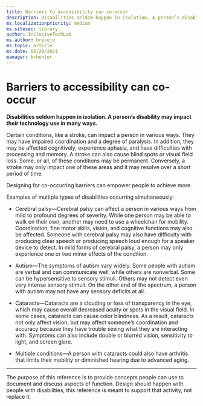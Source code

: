 ```yaml
---
title: Barriers to accessibility can co-occur
description: Disabilities seldom happen in isolation. A person’s disability may impact their technology use in many ways
ms.localizationpriority: medium
ms.sitesec: library
author: InclusiveTechLab
ms.author: brycejo 
ms.topic: article
ms.date: 05/20/2021
manager: krhunter
---
```


# Barriers to accessibility can co-occur

**Disabilities seldom happen in isolation. A person’s disability may impact their technology use in many ways.**

Certain conditions, like a stroke, can impact a person in various ways. They may have impaired coordination and a degree of paralysis. In addition, they may be affected cognitively, experience aphasia, and have difficulties with processing and memory. A stroke can also cause blind spots or visual field loss. Some, or all, of these conditions may be permanent. Conversely, a stroke may only impact one of these areas and it may resolve over a short period of time.

Designing for co-occurring barriers can empower people to achieve more.

Examples of multiple types of disabilities occurring simultaneously: 

* Cerebral palsy—Cerebral palsy can affect a person in various ways from mild to profound degrees of severity. While one person may be able to walk on their own, another may need to use a wheelchair for mobility. Coordination, fine motor skills, vision, and cognitive functions may also be affected. Someone with cerebral palsy may also have difficulty with producing clear speech or producing speech loud enough for a speaker device to detect. In mild forms of cerebral palsy, a person may only experience one or two minor effects of the condition.

* Autism—The symptoms of autism vary widely. Some people with autism are verbal and can communicate well, while others are nonverbal. Some can be hypersensitive to sensory stimuli. Others may not detect even very intense sensory stimuli. On the other end of the spectrum, a person with autism may not have any sensory deficits at all.

* Cataracts—Cataracts are a clouding or loss of transparency in the eye, which may cause overall decreased acuity or spots in the visual field. In some cases, cataracts can cause color blindness. As a result, cataracts not only affect vision, but may affect someone’s coordination and accuracy because they have trouble seeing what they are interacting with. Symptoms can also include double or blurred vision, sensitivity to light, and screen glare. 

* Multiple conditions—A person with cataracts could also have arthritis that limits their mobility or diminished hearing due to advanced aging.


[comment]: # (Footer statement)
___
The purpose of this reference is to provide concepts people can use to document and discuss aspects of function. Design should happen with people with disabilities, this reference is meant to support that activity, not replace it. 
